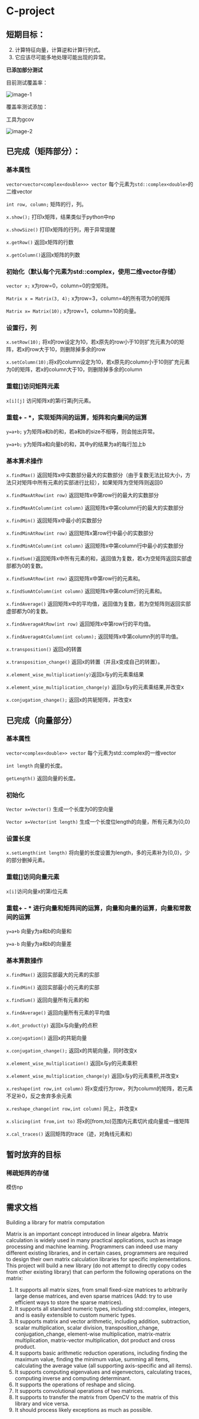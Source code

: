 # C-project
## 短期目标：

2) 计算特征向量，计算逆和计算行列式。
4) 它应该尽可能多地处理可能出现的异常。

**已添加部分测试**

目前测试覆盖率：

![image-1](img/coverage.png)

覆盖率测试添加：

工具为gcov

![image-2](img/usage.png)

## 已完成（矩阵部分）：

### 基本属性
`vector<vector<complex<double>>> vector` 每个元素为`std::complex<double>`的二维vector

`int row, column;` 矩阵的行，列。

`x.show();` 打印x矩阵，结果类似于python中np

`x.showSize()` 打印x矩阵的行列，用于异常提醒

`x.getRow()` 返回x矩阵的行数

`x.getColumn()`返回x矩阵的列数
### 初始化（默认每个元素为std::complex<double>，使用二维vector存储）

`vector x;` x为row=0，column=0的空矩阵。

`Matrix x = Matrix(3, 4);` x为row=3，column=4的所有项为0的矩阵

`Matrix x= Matrix(10);` x为row=1，column=10的向量。

### 设置行，列

`x.setRow(10);` 将x的row设定为10，若x原先的row小于10则扩充元素为0的矩阵，若x的row大于10，则删除掉多余的row

`x.setColumn(10);`将x的column设定为10，若x原先的column小于10则扩充元素为0的矩阵，若x的column大于10，则删除掉多余的column

### 重载[]访问矩阵元素
`x[i][j]` 访问矩阵x的第i行第j列元素。

### 重载+ - *，实现矩阵间的运算，矩阵和向量间的运算
`y=a+b;` y为矩阵a和b的和，若a和b的size不相等，则会抛出异常。

`y=a+b;` y为矩阵a和向量b的和，其中y的结果为a的每行加上b

### 基本算术操作
`x.findMax()` 返回矩阵x中实数部分最大的实数部分（由于复数无法比较大小，方法只对矩阵中所有元素的实部进行比较），如果矩阵为空矩阵则返回0

`x.findMaxAtRow(int row)` 返回矩阵x中第row行的最大的实数部分

`x.findMaxAtColumn(int column)` 返回矩阵x中第column行的最大的实数部分

`x.findMin()` 返回矩阵x中最小的实数部分

`x.findMinAtRow(int row)` 返回矩阵x第row行中最小的实数部分

`x.findMinAtColumn(int column)` 返回矩阵x中第column行中最小的实数部分

`x.findSum()`返回矩阵x中所有元素的和，返回值为复数，若x为空矩阵返回实部虚部都为0的复数。

`x.findSumAtRow(int row)` 返回矩阵x中第row行的元素和。

`x.findSumAtColumn(int column)` 返回矩阵x中第colum行的元素和。 

`x.findAverage()` 返回矩阵x中的平均值，返回值为复数，若为空矩阵则返回实部虚部都为0的复数。

`x.findAverageAtRow(int row)` 返回矩阵x中第row行的平均值。

`x.findAverageAtColumn(int column);` 返回矩阵x中第column列的平均值。

`x.transposition()` 返回x的转置

`x.transposition_change()` 返回x的转置（并且x变成自己的转置）。

`x.element_wise_multiplication(y)`返回x与y的元素乘结果

`x.element_wise_multiplication_change(y)` 返回x与y的元素乘结果,并改变x

`x.conjugation_change();` 返回x的共轭矩阵，并改变x
## 已完成（向量部分）
### 基本属性
`vector<complex<double>> vector` 每个元素为std::complex<double>的一维vector

`int length` 向量的长度。

`getLength()` 返回向量的长度。
### 初始化
`Vector x=Vector()` 生成一个长度为0的空向量

`Vector x=Vector(int length)` 生成一个长度位length的向量，所有元素为{0,0}
### 设置长度
`x.setLength(int length)` 将向量的长度设置为length，多的元素补为{0,0}，少的部分删掉元素。
### 重载[]访问向量元素
`x[i]`访问向量x的第i位元素
### 重载+ - * 进行向量和矩阵间的运算，向量和向量的运算，向量和常数间的运算
`y=a+b` 向量y为a和b的向量和

`y=a-b` 向量y为a和b的向量差
### 基本算数操作
`x.findMax()` 返回实部最大的元素的实部

`x.findMin()` 返回实部最小的元素的实部

`x.findSum()` 返回向量所有元素的和

`x.findAverage()` 返回向量所有元素的平均值

`x.dot_product(y)` 返回x与向量y的点积

`x.conjugation()` 返回x的共轭向量

`x.conjugation_change();` 返回x的共轭向量，同时改变x

`x.element_wise_multiplication()` 返回x与y的元素乘积

`x.element_wise_multiplication_change(y)` 返回x与y的元素乘积,并改变x

`x.reshape(int row,int column)` 将x变成行为row，列为column的矩阵，若元素不足补0，反之舍弃多余元素

`x.reshape_change(int row,int column)` 同上，并改变x

`x.slicing(int from,int to)` 将x的[from,to)范围内元素切片成向量或一维矩阵

`x.cal_traces()` 返回矩阵的trace（迹，对角线元素和）


## 暂时放弃的目标

### 稀疏矩阵的存储

模仿np
## 需求文档
Building a library for matrix computation

Matrix is an important concept introduced in linear algebra. Matrix calculation is widely used in many practical applications, such as image processing and machine learning. Programmers can indeed use many different existing libraries, and in certain cases, programmers are required to design their own matrix calculation libraries for specific implementations. This project will build a new library (do not attempt to directly copy codes from other existing library) that can perform the following operations on the matrix:
1) It supports all matrix sizes, from small fixed-size matrices to arbitrarily large dense matrices, and even sparse matrices (Add: try to use efficient ways to store the sparse matrices).
2) It supports all standard numeric types, including std::complex, integers, and is easily extensible to custom numeric types.
3) It supports matrix and vector arithmetic, including addition, subtraction, scalar multiplication, scalar division, transposition_change, conjugation_change, element-wise multiplication, matrix-matrix multiplication, matrix-vector multiplication, dot product and cross product.
4) It supports basic arithmetic reduction operations, including finding the maximum value, finding the minimum value, summing all items, calculating the average value (all supporting axis-specific and all items).
5) It supports computing eigenvalues and eigenvectors, calculating traces, computing inverse and computing determinant.
6) It supports the operations of reshape and slicing.
7) It supports convolutional operations of two matrices.
8) It supports to transfer the matrix from OpenCV to the matrix of this library and vice versa.
9) It should process likely exceptions as much as possible.

